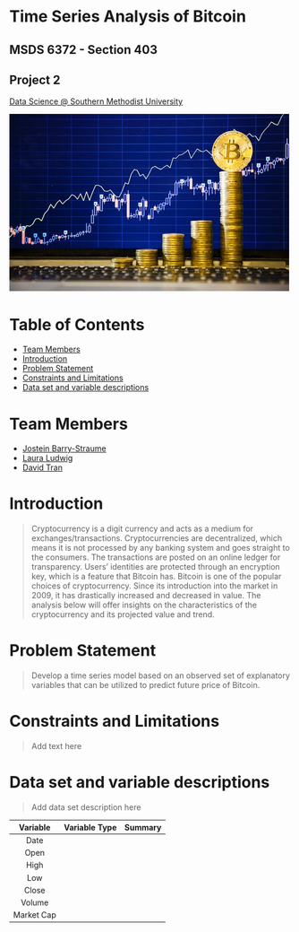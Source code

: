 # Time Series Analysis of Bitcoin
## MSDS 6372 - Section 403
## Project 2

[Data Science @ Southern Methodist University](https://datascience.smu.edu/)

![Source: bitcoin.com](/images/readme1.png)

# Table of Contents
* [Team Members](#team-members)
* [Introduction](#introduction)
* [Problem Statement](#problem-statement)
* [Constraints and Limitations](#constraints)
* [Data set and variable descriptions](#descriptions)

# <a name="team-members"></a>Team Members
* [Jostein Barry-Straume](https://github.com/josteinstraume)
* [Laura Ludwig](https://github.com/laurajludwig)
* [David Tran](https://github.com/zdtranz)

# <a name="introduction"></a>Introduction
> Cryptocurrency is a digit currency and acts as a medium for exchanges/transactions. Cryptocurrencies are decentralized, which means it is not processed by any banking system and goes straight to the consumers. The transactions are posted on an online ledger for transparency. Users’ identities are protected through an encryption key, which is a feature that Bitcoin has.
> Bitcoin is one of the popular choices of cryptocurrency. Since its introduction into the market in 2009, it has drastically increased and decreased in value. The analysis below will offer insights on the characteristics of the cryptocurrency and its projected value and trend.

# <a name="problem-statement"></a>Problem Statement
> Develop a time series model based on an observed set of explanatory variables that can be utilized to predict future price of Bitcoin.

# <a name="constraints"></a>Constraints and Limitations
> Add text here

# <a name="descriptions"></a>Data set and variable descriptions
> Add data set description here

| Variable | Variable Type | Summary |
| :------: | :-----------: | :-----: |
| Date | | |
| Open | | |
| High | | |
| Low | | |
| Close | | |
| Volume | | |
| Market Cap | | |